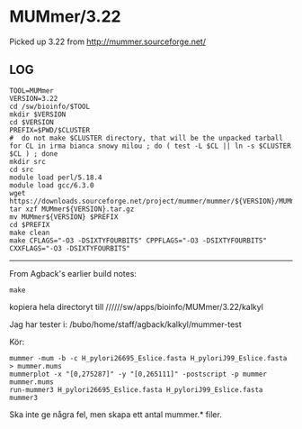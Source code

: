MUMmer/3.22
===========

Picked up 3.22 from <http://mummer.sourceforge.net/>


LOG
---

    TOOL=MUMmer
    VERSION=3.22
    cd /sw/bioinfo/$TOOL
    mkdir $VERSION
    cd $VERSION
    PREFIX=$PWD/$CLUSTER
    #  do not make $CLUSTER directory, that will be the unpacked tarball
    for CL in irma bianca snowy milou ; do ( test -L $CL || ln -s $CLUSTER $CL ) ; done
    mkdir src
    cd src
    module load perl/5.18.4
    module load gcc/6.3.0
    wget https://downloads.sourceforge.net/project/mummer/mummer/${VERSION}/MUMmer${VERSION}.tar.gz
    tar xzf MUMmer${VERSION}.tar.gz
    mv MUMmer${VERSION} $PREFIX
    cd $PREFIX
    make clean
    make CFLAGS="-O3 -DSIXTYFOURBITS" CPPFLAGS="-O3 -DSIXTYFOURBITS" CXXFLAGS="-O3 -DSIXTYFOURBITS"

----
From Agback's earlier build notes:

    make

kopiera hela directoryt till //////sw/apps/bioinfo/MUMmer/3.22/kalkyl

Jag har tester i: /bubo/home/staff/agback/kalkyl/mummer-test

Kör:

    mummer -mum -b -c H_pylori26695_Eslice.fasta H_pyloriJ99_Eslice.fasta > mummer.mums
    mummerplot -x "[0,275287]" -y "[0,265111]" -postscript -p mummer mummer.mums
    run-mummer3 H_pylori26695_Eslice.fasta H_pyloriJ99_Eslice.fasta mummer3

Ska inte ge några fel, men skapa ett antal mummer.* filer.


